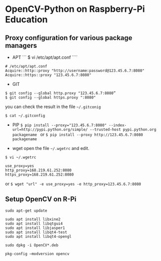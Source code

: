 # OpenCV-Python on Raspberry-Pi Education

## Proxy configuration for various package managers
* APT
``` $ vi /etc/apt/apt.conf ````
```
# /etc/apt/apt.conf
Acquire::http::proxy "http://username:password@123.45.6.7:8080"
Acquire::https::proxy "123.45.6.7:8080"
```

* GIT
```
$ git config --global http.proxy "123.45.6.7:8080”
$ git config --global https.proxy ":8080"
```
you can check the result in the file `~/.gitconig	`

`$ cat ~/.gitconfig `

* PIP
```$ pip install --proxy="123.45.6.7:8080" --index-url=http://pypi.python.org/simple/ --trusted-host pypi.python.org packagename ```
or 
```$ pip install --proxy http://123.45.6.7:8080 packagename ```

* wget
open the file `~/.wgetrc` and edit.
    
```$ vi ~/.wgetrc ```

```
use_proxy=yes
http_proxy=168.219.61.252:8080
https_proxy=168.219.61.252:8080
```
or
```$ wget "url" -e use_proxy=yes -e http_proxy=123.45.6.7:8080 ```


## Setup OpenCV on R-Pi

```
sudo apt-get update
```

```
sudo apt install libxine2
sudo apt install libqtgui4
sudo apt install libjasper1
sudo apt install libqt4-test
sudo apt install libqt4-opengl
```
```
sudo dpkg -i OpenCV*.deb
```
```
pkg-config —modversion opencv
```
